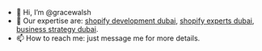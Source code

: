 - 👋 Hi, I’m @gracewalsh
- 👀 Our expertise are: [shopify development dubai](https://fastxmedia.com/ecommerce-solutions-dubai/),
[shopify experts dubai](https://fastxmedia.com/ecommerce-solutions-dubai/),
[business strategy dubai](https://fastxmedia.com/business-strategy/).
- 📫 How to reach me: just message me for more details.

<!---
gracewalsh/gracewalsh is a ✨ special ✨ repository because its `README.md` (this file) appears on your GitHub profile.
You can click the Preview link to take a look at your changes.
--->
